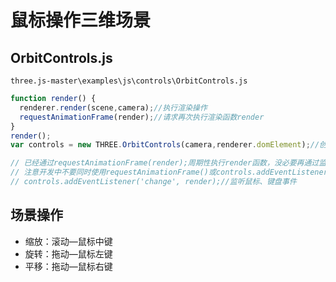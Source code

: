 # 鼠标操作三维场景

## OrbitControls.js
`three.js-master\examples\js\controls\OrbitControls.js`

```javascript
function render() {
  renderer.render(scene,camera);//执行渲染操作
  requestAnimationFrame(render);//请求再次执行渲染函数render
}
render();
var controls = new THREE.OrbitControls(camera,renderer.domElement);//创建控件对象(浏览器会自动检测鼠标键盘的变化， 并根据鼠标和键盘的变化更新相机对象的参数)

// 已经通过requestAnimationFrame(render);周期性执行render函数，没必要再通过监听鼠标事件执行render函数
// 注意开发中不要同时使用requestAnimationFrame()或controls.addEventListener('change', render)调用同一个函数，这样会冲突。
// controls.addEventListener('change', render);//监听鼠标、键盘事件
```

## 场景操作
- 缩放：滚动—鼠标中键
- 旋转：拖动—鼠标左键
- 平移：拖动—鼠标右键
